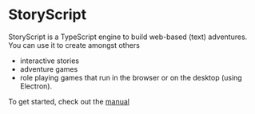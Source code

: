 # StoryScript
StoryScript is a TypeScript engine to build web-based (text) adventures. You can use it to create amongst others
- interactive stories
- adventure games
- role playing games
that run in the browser or on the desktop (using Electron).

To get started, check out the [manual](https://github.com/StrixIT/StoryScript/blob/master/Documents/StoryScript%20tutorial%20v3.pdf)
